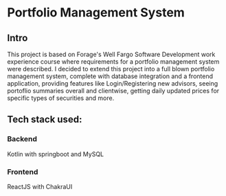 # Portfolio Management System
## Intro
This project is based on Forage's Well Fargo Software Development work experience course where requirements for a portfolio management system were described. I decided to extend this project into a full blown portfolio management system, complete with database integration and a frontend application, providing features like Login/Registering new advisors, seeing portoflio summaries overall and clientwise, getting daily updated prices for specific types of securities and more. 

## Tech stack used:
### Backend
Kotlin with springboot and MySQL
### Frontend
ReactJS with ChakraUI
